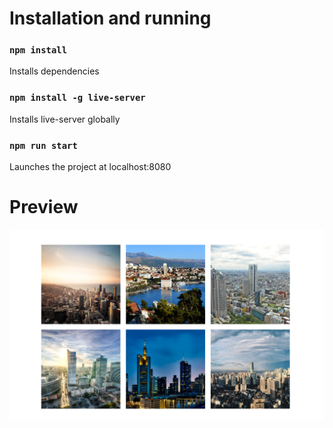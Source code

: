 # Installation and running

### `npm install`

Installs dependencies

### `npm install -g live-server`

Installs live-server globally

### `npm run start`

Launches the project at localhost:8080

# Preview

<img src="preview.png" width="800px">
